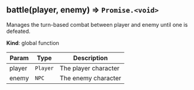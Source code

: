 <a name="battle"></a>

## battle(player, enemy) ⇒ <code>Promise.&lt;void&gt;</code>
Manages the turn-based combat between player and enemy until one is defeated.

**Kind**: global function  

| Param | Type | Description |
| --- | --- | --- |
| player | <code>Player</code> | The player character |
| enemy | <code>NPC</code> | The enemy character |

